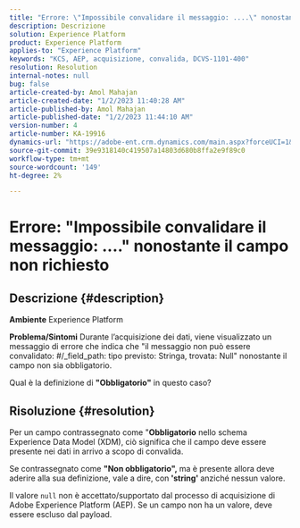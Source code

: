 ```yaml
---
title: "Errore: \"Impossibile convalidare il messaggio: ....\" nonostante il campo non obbligatorio"
description: Descrizione
solution: Experience Platform
product: Experience Platform
applies-to: "Experience Platform"
keywords: "KCS, AEP, acquisizione, convalida, DCVS-1101-400"
resolution: Resolution
internal-notes: null
bug: false
article-created-by: Amol Mahajan
article-created-date: "1/2/2023 11:40:28 AM"
article-published-by: Amol Mahajan
article-published-date: "1/2/2023 11:44:10 AM"
version-number: 4
article-number: KA-19916
dynamics-url: "https://adobe-ent.crm.dynamics.com/main.aspx?forceUCI=1&pagetype=entityrecord&etn=knowledgearticle&id=bea9f53d-928a-ed11-81ac-6045bd006ce9"
source-git-commit: 39e9318140c419507a14803d680b8ffa2e9f89c0
workflow-type: tm+mt
source-wordcount: '149'
ht-degree: 2%

---
```


# Errore: &quot;Impossibile convalidare il messaggio: ....&quot; nonostante il campo non richiesto

## Descrizione {#description}

<b>Ambiente</b>
Experience Platform


<b>Problema/Sintomi</b>
Durante l’acquisizione dei dati, viene visualizzato un messaggio di errore che indica che &quot;il messaggio non può essere convalidato: #/_field_path: tipo previsto: Stringa, trovata: Null&quot; nonostante il campo non sia obbligatorio.

Qual è la definizione di <b>&quot;Obbligatorio&quot;</b> in questo caso?


## Risoluzione {#resolution}


Per un campo contrassegnato come &quot;<b>Obbligatorio</b> nello schema Experience Data Model (XDM), ciò significa che il campo deve essere presente nei dati in arrivo a scopo di convalida.

Se contrassegnato come <b>&quot;Non obbligatorio&quot;, </b>ma è presente allora deve aderire alla sua definizione, vale a dire, con<b> &#39;string&#39; </b>anziché nessun valore.



Il valore `null` non è accettato/supportato dal processo di acquisizione di Adobe Experience Platform (AEP). Se un campo non ha un valore, deve essere escluso dal payload.
